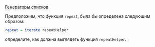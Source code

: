 [Генераторы списков](https://stepik.org/lesson/8328/step/5)

Предположим, что функция `repeat`, была бы определена следующим образом:  
  
```haskell
repeat = iterate repeatHelper
```  
определите, как должна выглядеть функция `repeatHelper`.


